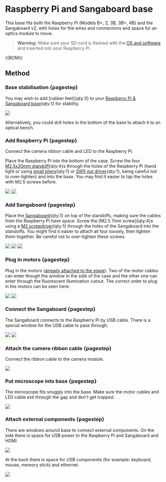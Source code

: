 # Raspberry Pi and Sangaboard base

This base fits both the Raspberry Pi (Models B+, 2, 3B, 3B+, 4B) and the Sangaboard v2, with holes for the wires and connections and space for an optics module to move.

>**Warning:** Make sure your SD card is flashed with the [OS and software](index.md#Software) and inserted into your Raspberry Pi.

{{BOM}}

[Raspberry Pi & Sangaboard base]: models/base_raspi_sangaboard.stl "{cat: 3DPrinted}"

[M2.5x20mm standoff]: models/20mm_standoffs.md "{cat:part}"
[M2.5x7mm screw]: "{cat:part}"
[Raspberry Pi]: models/raspberry_pi.md "{cat:part}"
[Sangaboard]: models/sangaboard.md "{cat:part}"

[small pliers]: "{cat:tool}"
[SW5 nut driver]: "{cat:tool}"
[M2 screwdriver]: "{cat:tool}"


## Method

### Base stabilisation {pagestep}

You may wish to add [rubber feet]{qty:3} to your [Raspberry Pi & Sangaboard base]{qty:1} for stability.

![](images/raspi_sangaboard_base/rubber_feet.jpg)

Alternatively, you could drill holes in the bottom of the base to attach it to an optical bench.

### Add Raspberry Pi {pagestep}

Connect the camera ribbon cable and LED to the Raspberry Pi.

Place the Raspberry Pi into the bottom of the case.  Screw the four [M2.5x20mm standoff]{qty:4}s through the holes of the Raspberry Pi (hand tight or using [small pliers]{qty:1} or [SW5 nut driver]{qty:1}, being careful not to over-tighten) and into the base.  You may find it easier to tap the holes with M2.5 screws before.

![](images/raspi_sangaboard_base/raspi_standoffs.jpg)
![](images/raspi_sangaboard_base/raspi_standoffs_closeup1.jpg)

### Add Sangaboard {pagestep}

Place the [Sangaboard]{qty:1} on top of the standoffs, making sure the cables from the Raspberry Pi have space. Screw the [M2.5 7mm screw]{qty:4}s using a [M2 screwdriver]{qty:1} through the holes of the Sangaboard into the standoffs.  You might find it easier to attach all four loosely, then tighten them together.  Be careful not to over-tighten these screws.

![](images/raspi_sangaboard_base/sangaboard_screws_top.jpg)
![](images/raspi_sangaboard_base/sangaboard_screws_closeup1.jpg)
![](images/raspi_sangaboard_base/sangaboard_screws_closeup2.jpg)


### Plug in motors {pagestep}

Plug in the motors ([already attached to the stage](./attaching_the_motors.md)).  Two of the motor cables can enter though the window in the side of the case and the other one can enter through the fluorescent illumination cutout. The correct order to plug in the motors can be seen here:

![](images/raspi_sangaboard_base/motor_screwed_all_top_labelled.jpg)
![](images/raspi_sangaboard_base/sangaboard_usb_top_labelled.jpg)

### Connect the Sangaboard {pagestep}

The Sangaboard connects to the Raspberry Pi by USB cable. There is a special window for the USB cable to pass through.

![](images/raspi_sangaboard_base/sangaboard_USB_top.jpg)
![](images/raspi_sangaboard_base/sangaboard_USB.jpg)

### Attach the camera ribbon cable {pagestep}

Connect the ribbon cable to the camera module.

![](images/raspi_sangaboard_base/camera_ribbon_cable.jpg)


### Put microscope into base {pagestep}

The microscope fits snuggly into the base.  Make sure the motor cables and LED cable exit through the gap and don't get trapped.

![](images/raspi_sangaboard_base/motor_led_exit_hole.jpg)


### Attach external components {pagestep}

There are windows around base to connect external components.  On the side there is space for USB power to the Raspberry Pi and Sangaboard and HDMI.

![](images/raspi_sangaboard_base/power_HDMI.jpg)

At the back there is space for USB components (for example: keyboard, mouse, memory stick) and ethernet.

![](images/raspi_sangaboard_base/USB_ethernet.jpg)